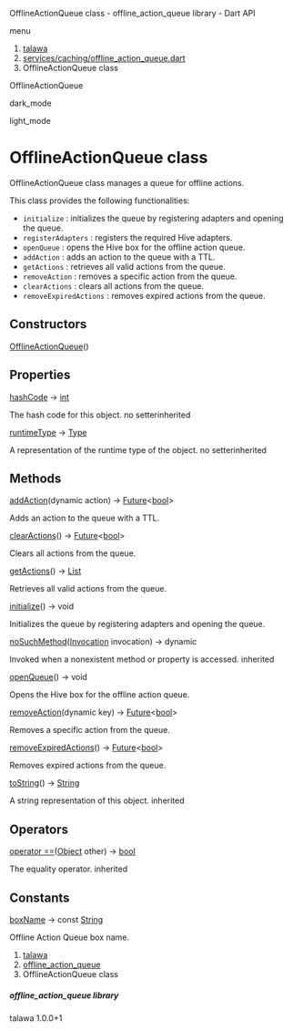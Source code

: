 




OfflineActionQueue class - offline\_action\_queue library - Dart API







menu

1. [talawa](../index.html)
2. [services/caching/offline\_action\_queue.dart](../file-___home_harshil_Desktop_open-source_palisadoes_talawa_lib_services_caching_offline_action_queue/)
3. OfflineActionQueue class

OfflineActionQueue


dark\_mode

light\_mode




# OfflineActionQueue class


OfflineActionQueue class manages a queue for offline actions.

This class provides the following functionalities:

* `initialize` : initializes the queue by registering adapters and opening the queue.
* `registerAdapters` : registers the required Hive adapters.
* `openQueue` : opens the Hive box for the offline action queue.
* `addAction` : adds an action to the queue with a TTL.
* `getActions` : retrieves all valid actions from the queue.
* `removeAction` : removes a specific action from the queue.
* `clearActions` : clears all actions from the queue.
* `removeExpiredActions` : removes expired actions from the queue.

## Constructors

[OfflineActionQueue](../file-___home_harshil_Desktop_open-source_palisadoes_talawa_lib_services_caching_offline_action_queue/OfflineActionQueue/OfflineActionQueue.html)()




## Properties

[hashCode](https://api.flutter.dev/flutter/dart-core/Object/hashCode.html)
→ [int](https://api.flutter.dev/flutter/dart-core/int-class.html)

The hash code for this object.
no setterinherited

[runtimeType](https://api.flutter.dev/flutter/dart-core/Object/runtimeType.html)
→ [Type](https://api.flutter.dev/flutter/dart-core/Type-class.html)

A representation of the runtime type of the object.
no setterinherited



## Methods

[addAction](../file-___home_harshil_Desktop_open-source_palisadoes_talawa_lib_services_caching_offline_action_queue/OfflineActionQueue/addAction.html)(dynamic action)
→ [Future](https://api.flutter.dev/flutter/dart-core/Future-class.html)<[bool](https://api.flutter.dev/flutter/dart-core/bool-class.html)>


Adds an action to the queue with a TTL.

[clearActions](../file-___home_harshil_Desktop_open-source_palisadoes_talawa_lib_services_caching_offline_action_queue/OfflineActionQueue/clearActions.html)()
→ [Future](https://api.flutter.dev/flutter/dart-core/Future-class.html)<[bool](https://api.flutter.dev/flutter/dart-core/bool-class.html)>


Clears all actions from the queue.

[getActions](../file-___home_harshil_Desktop_open-source_palisadoes_talawa_lib_services_caching_offline_action_queue/OfflineActionQueue/getActions.html)()
→ [List](https://api.flutter.dev/flutter/dart-core/List-class.html)


Retrieves all valid actions from the queue.

[initialize](../file-___home_harshil_Desktop_open-source_palisadoes_talawa_lib_services_caching_offline_action_queue/OfflineActionQueue/initialize.html)()
→ void


Initializes the queue by registering adapters and opening the queue.

[noSuchMethod](https://api.flutter.dev/flutter/dart-core/Object/noSuchMethod.html)([Invocation](https://api.flutter.dev/flutter/dart-core/Invocation-class.html) invocation)
→ dynamic


Invoked when a nonexistent method or property is accessed.
inherited

[openQueue](../file-___home_harshil_Desktop_open-source_palisadoes_talawa_lib_services_caching_offline_action_queue/OfflineActionQueue/openQueue.html)()
→ void


Opens the Hive box for the offline action queue.

[removeAction](../file-___home_harshil_Desktop_open-source_palisadoes_talawa_lib_services_caching_offline_action_queue/OfflineActionQueue/removeAction.html)(dynamic key)
→ [Future](https://api.flutter.dev/flutter/dart-core/Future-class.html)<[bool](https://api.flutter.dev/flutter/dart-core/bool-class.html)>


Removes a specific action from the queue.

[removeExpiredActions](../file-___home_harshil_Desktop_open-source_palisadoes_talawa_lib_services_caching_offline_action_queue/OfflineActionQueue/removeExpiredActions.html)()
→ [Future](https://api.flutter.dev/flutter/dart-core/Future-class.html)<[bool](https://api.flutter.dev/flutter/dart-core/bool-class.html)>


Removes expired actions from the queue.

[toString](https://api.flutter.dev/flutter/dart-core/Object/toString.html)()
→ [String](https://api.flutter.dev/flutter/dart-core/String-class.html)


A string representation of this object.
inherited



## Operators

[operator ==](https://api.flutter.dev/flutter/dart-core/Object/operator_equals.html)([Object](https://api.flutter.dev/flutter/dart-core/Object-class.html) other)
→ [bool](https://api.flutter.dev/flutter/dart-core/bool-class.html)


The equality operator.
inherited



## Constants

[boxName](../file-___home_harshil_Desktop_open-source_palisadoes_talawa_lib_services_caching_offline_action_queue/OfflineActionQueue/boxName-constant.html)
→ const [String](https://api.flutter.dev/flutter/dart-core/String-class.html)

Offline Action Queue box name.



 


1. [talawa](../index.html)
2. [offline\_action\_queue](../file-___home_harshil_Desktop_open-source_palisadoes_talawa_lib_services_caching_offline_action_queue/)
3. OfflineActionQueue class

##### offline\_action\_queue library





talawa
1.0.0+1






